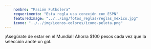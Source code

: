 ```yaml
---
    nombre: "Pasión Futbolera"
    requerimento: "Esta regla usa conexión con ESPN"
    featuredImage: "../../img/fotos_reglas/reglas_mexico.jpg"
    icono: "../../img/iconos-colores/icono-pelota.png"
---
```


¡Asegúrate de estar en el Mundial! Ahorra $100 pesos cada vez que la selección anote un gol.
